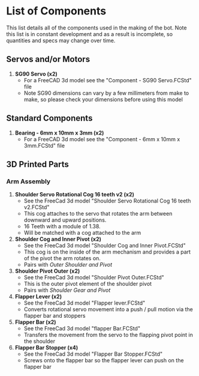 # List of Components
This list details all of the components used in the making of the bot. Note this list is in constant development and as a result is incomplete, so quantities and specs may change over time.
## Servos and/or Motors
1. **SG90 Servo (x2)**
   - For a FreeCAD 3d model see the "Component - SG90 Servo.FCStd" file
   - Note SG90 dimensions can vary by a few millimeters from make to make, so please check your dimensions before using this model
## Standard Components
1. **Bearing - 6mm x 10mm x 3mm (x2)**
   - For a FreeCAD 3d model see the "Component - 6mm x 10mm x 3mm.FCStd" file
## 3D Printed Parts
### Arm Assembly
1. **Shoulder Servo Rotational Cog 16 teeth v2 (x2)**
   - See the FreeCad 3d model "Shoulder Servo Rotational Cog 16 teeth v2.FCStd"
   - This cog attaches to the servo that rotates the arm between downward and upward positions.
   - 16 Teeth with a module of 1.38.
   - Will be matched with a cog attached to the arm
2. **Shoulder Cog and Inner Pivot (x2)**
   - See the FreeCad 3d model "Shoulder Cog and Inner Pivot.FCStd"
   - This cog is on the inside of the arm mechanism and provides a part of the pivot the arm rotates on.
   - Pairs with *Outer Shoulder and Pivot*
3. **Shoulder Pivot Outer (x2)**
   - See the FreeCad 3d model "Shoulder Pivot Outer.FCStd"
   - This is the outer pivot element of the shoulder pivot
   - Pairs with *Shoulder Gear and Pivot*
4. **Flapper Lever (x2)**
   - See the FreeCad 3d model "Flapper lever.FCStd"   
   - Converts rotational servo movement into a push / pull motion via the flapper bar and stoppers
5. **Flapper Bar (x2)**
   - See the FreeCad 3d model "flapper Bar.FCStd"
   - Transfers the movement from the servo to the flapping pivot point in the shoulder
6. **Flapper Bar Stopper (x4)**
   - See the FreeCad 3d model "Flapper Bar Stopper.FCStd"
   - Screws onto the flapper bar so the flapper lever can push on the flapper bar
